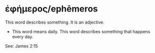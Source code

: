 # ἐφήμερος/ephēmeros
This word describes something. It is an adjective.
* This word means daily. This word describes something that happens every day.

See: James 2:15
